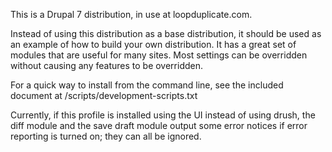 This is a Drupal 7 distribution, in use at loopduplicate.com.

Instead of using this distribution as a base distribution, it should be used
as an example of how to build your own distribution. It has a great set of
modules that are useful for many sites. Most settings can be overridden without
causing any features to be overridden.

For a quick way to install from the command line, see the included document
at /scripts/development-scripts.txt

Currently, if this profile is installed using the UI instead of using drush, the
diff module and the save draft module output some error notices if error
reporting is turned on; they can all be ignored.
